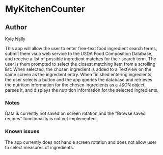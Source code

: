 # MyKitchenCounter

## Author

Kyle Nally

This app will allow the user to enter free-text food ingredient search terms, submit them via a web service to the USDA Food Composition Database, and receive a list of possible ingredient matches for their search term. The user is them prompted to select the closest matching item from a scrolling list. When selected, the chosen ingredient is added to a TextView on the same screen as the ingredient entry. When finished entering ingredients, the user selects a button and the app queries the database and retrieves the nutrition information for the chosen ingredients as a JSON object, parses it, and displays the nutrition information for the selected ingredients.

### Notes

Data is currently not saved on screen rotation and the "Browse saved recipes" functionality is not yet implemented.

### Known issues

The app currently does not handle screen rotation and does not allow user to select measures of ingredients.